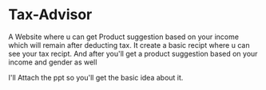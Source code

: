 # Tax-Advisor

A Website where u can get Product suggestion based on your income which will remain after deducting tax. 
It create a basic recipt where u can see your tax recipt. 
And after you'll get a product suggestion based on your income and gender as well

I'll Attach the ppt so you'll get the basic idea about it.
